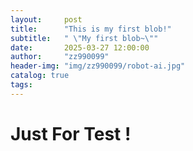 ```yaml
---
layout:     post
title:      "This is my first blob!"
subtitle:   " \"My first blob~\""
date:       2025-03-27 12:00:00
author:     "zz990099"
header-img: "img/zz990099/robot-ai.jpg"
catalog: true
tags:
---
```


# Just For Test !
